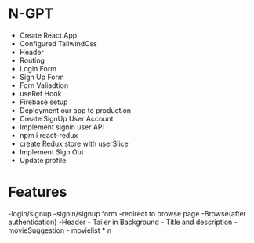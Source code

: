 # N-GPT
 
 - Create React App
 - Configured TailwindCss
 - Header
 - Routing
 - Login Form 
 - Sign Up Form
 - Forn Valiadtion
 - useRef Hook
 - Firebase setup
 - Deployment our app to production
 - Create SignUp User Account
 - Implement signin user API
 - npm i react-redux
 - create Redux store with userSlice
 - Implement Sign Out
 - Update profile


 # Features
 -login/signup
     -signin/signup form
     -redirect to browse page
 -Browse(after authentication)
    -Header
      - Tailer in Background
      - Title and description
      - movieSuggestion
        - movielist * n
